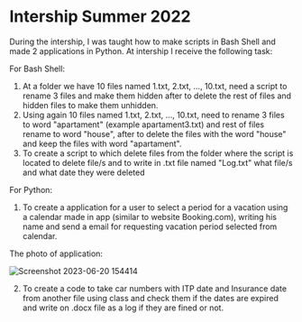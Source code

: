 # Intership Summer 2022

During the intership, I was taught how to make scripts in Bash Shell and made 2 applications in Python.
At intership I receive the following task:

For Bash Shell:
1. At a folder we have 10 files named 1.txt, 2.txt, ..., 10.txt, need a script to rename 3 files and make them hidden after to delete the rest of files and hidden files to make them unhidden.
2. Using again 10 files named 1.txt, 2.txt, ..., 10.txt, need to rename 3 files to word "apartament" (example apartament3.txt) and rest of files rename to word "house", after to delete the files with the word "house" and keep the files with word "apartament".
3. To create a script to which delete files from the folder where the script is located to delete file/s and to write in .txt file named "Log.txt" what file/s and what date they were deleted

For Python:
1. To create a application for a user to select a period for a vacation using a calendar made in app (similar to website Booking.com), writing his name and send a email for requesting vacation period selected from calendar.

The photo of application:

![Screenshot 2023-06-20 154414](https://github.com/Cristian-UTD/Intership-Summer-2022/assets/108021735/b2005cc4-64f0-4ef4-95fc-647c25f5a592)

2. To create a code to take car numbers with ITP date and Insurance date from another file using class and check them if the dates are expired and write on .docx file as a log if they are fined or not.
